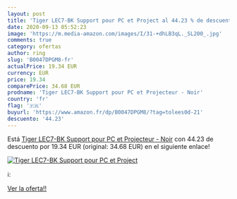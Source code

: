 ```yaml
---
layout: post
title: 'Tiger LEC7-BK Support pour PC et Project al 44.23 % de descuento'
date: 2020-09-13 05:52:23
image: 'https://m.media-amazon.com/images/I/31-+dhLB3qL._SL200_.jpg'
comments: true
category: ofertas
author: ring
slug: 'B0047DPGM8-fr'
actualPrice: 19.34 EUR
currency: EUR
price: 19.34
comparePrice: 34.68 EUR
prodname: 'Tiger LEC7-BK Support pour PC et Projecteur - Noir'
country: 'fr'
flag: '🇫🇷'
buyurl: 'https://www.amazon.fr/dp/B0047DPGM8/?tag=tolees0d-21'
descuento: '44.23'
---
```


Está [Tiger LEC7-BK Support pour PC et Projecteur - Noir](https://www.amazon.fr/dp/B0047DPGM8/?tag=tolees0d-21) con 44.23 de descuento por 19.34 EUR (original: 34.68 EUR) en el siguiente enlace!

[![Tiger LEC7-BK Support pour PC et Project](https://m.media-amazon.com/images/I/31-+dhLB3qL._SL200_.jpg)](https://www.amazon.fr/dp/B0047DPGM8/?tag=tolees0d-21)

ℹ️:


[Ver la oferta!!](https://www.amazon.fr/dp/B0047DPGM8/?tag=tolees0d-21)
